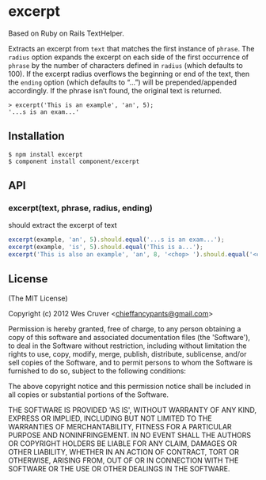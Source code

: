 
# excerpt

Based on Ruby on Rails TextHelper.

Extracts an excerpt from `text` that matches the first instance of `phrase`. The `radius` option expands the excerpt on each side of the first occurrence of `phrase` by the number of characters defined in `radius` (which defaults to 100). If the excerpt radius overflows the beginning or end of the text, then the `ending` option (which defaults to “…”) will be prepended/appended accordingly. If the phrase isn’t found, the original text is returned.

```
> excerpt('This is an example', 'an', 5);
'...s is an exam...'
```

## Installation

```
$ npm install excerpt
$ component install component/excerpt
```

## API
 
### excerpt(text, phrase, radius, ending)
should extract the excerpt of text

```js
excerpt(example, 'an', 5).should.equal('...s is an exam...');
excerpt(example, 'is', 5).should.equal('This is a...');
excerpt('This is also an example', 'an', 8, '<chop> ').should.equal('<chop> is also an example');

```

## License 

(The MIT License)

Copyright (c) 2012 Wes Cruver &lt;chieffancypants@gmail.com&gt;

Permission is hereby granted, free of charge, to any person obtaining
a copy of this software and associated documentation files (the
'Software'), to deal in the Software without restriction, including
without limitation the rights to use, copy, modify, merge, publish,
distribute, sublicense, and/or sell copies of the Software, and to
permit persons to whom the Software is furnished to do so, subject to
the following conditions:

The above copyright notice and this permission notice shall be
included in all copies or substantial portions of the Software.

THE SOFTWARE IS PROVIDED 'AS IS', WITHOUT WARRANTY OF ANY KIND,
EXPRESS OR IMPLIED, INCLUDING BUT NOT LIMITED TO THE WARRANTIES OF
MERCHANTABILITY, FITNESS FOR A PARTICULAR PURPOSE AND NONINFRINGEMENT.
IN NO EVENT SHALL THE AUTHORS OR COPYRIGHT HOLDERS BE LIABLE FOR ANY
CLAIM, DAMAGES OR OTHER LIABILITY, WHETHER IN AN ACTION OF CONTRACT,
TORT OR OTHERWISE, ARISING FROM, OUT OF OR IN CONNECTION WITH THE
SOFTWARE OR THE USE OR OTHER DEALINGS IN THE SOFTWARE.